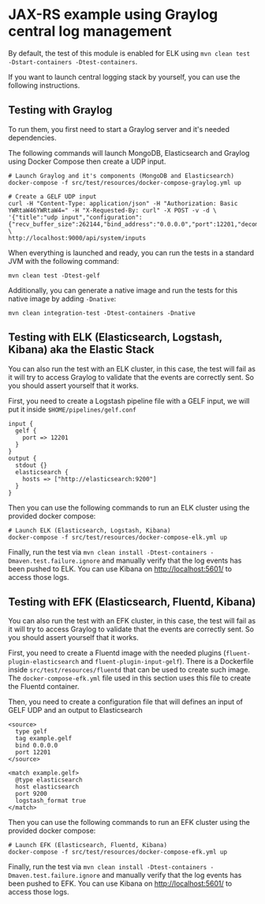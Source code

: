 # JAX-RS example using Graylog central log management

By default, the test of this module is enabled for ELK using `mvn clean test -Dstart-containers -Dtest-containers`.

If you want to launch central logging stack by yourself, you can use the following instructions.

## Testing with Graylog

To run them, you first need to start a Graylog server and it's needed dependencies.

The following commands will launch MongoDB, Elasticsearch and Graylog using Docker Compose then create a UDP input.

```shell
# Launch Graylog and it's components (MongoDB and Elasticsearch)
docker-compose -f src/test/resources/docker-compose-graylog.yml up

# Create a GELF UDP input
curl -H "Content-Type: application/json" -H "Authorization: Basic YWRtaW46YWRtaW4=" -H "X-Requested-By: curl" -X POST -v -d \
'{"title":"udp input","configuration":{"recv_buffer_size":262144,"bind_address":"0.0.0.0","port":12201,"decompress_size_limit":8388608},"type":"org.graylog2.inputs.gelf.udp.GELFUDPInput","global":true}' \
http://localhost:9000/api/system/inputs
```

When everything is launched and ready, you can run the tests in a standard JVM with the following command:

```shell
mvn clean test -Dtest-gelf
```

Additionally, you can generate a native image and run the tests for this native image by adding `-Dnative`:

```shell
mvn clean integration-test -Dtest-containers -Dnative
```

## Testing with ELK (Elasticsearch, Logstash, Kibana) aka the Elastic Stack

You can also run the test with an ELK cluster, in this case, the test will fail as it will try to access Graylog to validate
that the events are correctly sent. So you should assert yourself that it works.

First, you need to create a Logstash pipeline file with a GELF input, we will put it inside `$HOME/pipelines/gelf.conf`

```
input {
  gelf {
    port => 12201
  }
}
output {
  stdout {}
  elasticsearch {
    hosts => ["http://elasticsearch:9200"]
  }
}

```

Then you can use the following commands to run an ELK cluster using the provided docker compose:

```shell
# Launch ELK (Elasticsearch, Logstash, Kibana)
docker-compose -f src/test/resources/docker-compose-elk.yml up
```

Finally, run the test via `mvn clean install -Dtest-containers -Dmaven.test.failure.ignore` and manually verify that the log
events has been pushed to ELK. You can use Kibana on <http://localhost:5601/> to access those logs.

## Testing with EFK (Elasticsearch, Fluentd, Kibana)

You can also run the test with an EFK cluster, in this case, the test will fail as it will try to access Graylog to validate 
that the events are correctly sent. So you should assert yourself that it works.

First, you need to create a Fluentd image with the needed plugins (`fluent-plugin-elasticsearch` and `fluent-plugin-input-gelf`).
There is a Dockerfile inside `src/test/resources/fluentd` that can be used to create such image.
The `docker-compose-efk.yml` file used in this section uses this file to create the Fluentd container.

Then, you need to create a configuration file that will defines an input of GELF UDP and an output to Elasticsearch

```
<source>
  type gelf
  tag example.gelf
  bind 0.0.0.0
  port 12201
</source>

<match example.gelf>
  @type elasticsearch
  host elasticsearch
  port 9200
  logstash_format true
</match>
```

Then you can use the following commands to run an EFK cluster using the provided docker compose:

```shell
# Launch EFK (Elasticsearch, Fluentd, Kibana)
docker-compose -f src/test/resources/docker-compose-efk.yml up
```

Finally, run the test via `mvn clean install -Dtest-containers -Dmaven.test.failure.ignore` and manually verify that the log
events has been pushed to EFK. You can use Kibana on <http://localhost:5601/> to access those logs.
